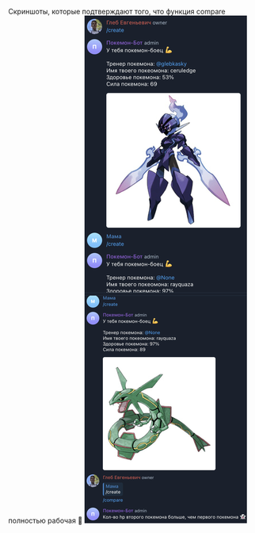 Скриншоты, которые подтверждают того, что функция compare полностью рабочая 🚀
![скриншот](https://raw.githubusercontent.com/WebRush-Kwork/M2-L3/new_branch/images/1.jpg)
